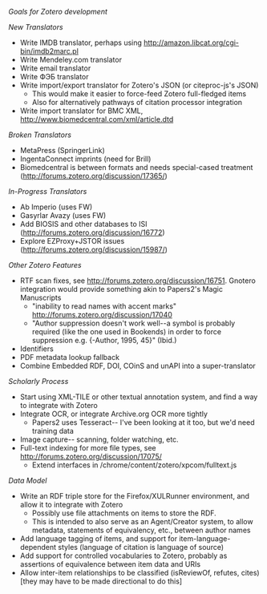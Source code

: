  *Goals for Zotero development*

_New Translators_
 * Write IMDB translator, perhaps using http://amazon.libcat.org/cgi-bin/imdb2marc.pl
 * Write Mendeley.com translator
 * Write email translator
 * Write ФЭБ translator
 * Write import/export translator for Zotero's JSON (or citeproc-js's JSON)
   * This would make it easier to force-feed Zotero full-fledged items
   * Also for alternatively pathways of citation processor integration
 * Write import translator for BMC XML, http://www.biomedcentral.com/xml/article.dtd

_Broken Translators_
 * MetaPress (SpringerLink) 
 * IngentaConnect imprints (need for Brill)
 * Biomedcentral is between formats and needs special-cased treatment (http://forums.zotero.org/discussion/17365/)

_In-Progress Translators_
 * Ab Imperio (uses FW)
 * Gasyrlar Avazy (uses FW)
 * Add BIOSIS and other databases to ISI (http://forums.zotero.org/discussion/16772)
 * Explore EZProxy+JSTOR issues (http://forums.zotero.org/discussion/15987/)

_Other Zotero Features_
 * RTF scan fixes, see http://forums.zotero.org/discussion/16751. Gnotero integration would provide something akin to Papers2's Magic Manuscripts
   * "inability to read names with accent marks" http://forums.zotero.org/discussion/17040
   * "Author suppression doesn't work well--a symbol is probably required (like the one used in Bookends) in order to force suppression e.g. {-Author, 1995, 45}" (Ibid.)
 * Identifiers
 * PDF metadata lookup fallback
 * Combine Embedded RDF, DOI, COinS and unAPI into a super-translator

_Scholarly Process_
 * Start using XML-TILE or other textual annotation system, and find a way to integrate with Zotero
 * Integrate OCR, or integrate Archive.org OCR more tightly
   * Papers2 uses Tesseract-- I've been looking at it too, but we'd need training data
 * Image capture-- scanning, folder watching, etc.
 * Full-text indexing for more file types, see http://forums.zotero.org/discussion/17075/
   * Extend interfaces in /chrome/content/zotero/xpcom/fulltext.js

_Data Model_
 * Write an RDF triple store for the Firefox/XULRunner environment, and allow it to integrate with Zotero
   * Possibly use file attachments on items to store the RDF.
   * This is intended to also serve as an Agent/Creator system, to allow metadata, statements of equivalency, etc., between author names
 * Add language tagging of items, and support for item-language-dependent styles (language of citation is language of source)
 * Add support for controlled vocabularies to Zotero, probably as assertions of equivalence between item data and URIs
 * Allow inter-item relationships to be classified (isReviewOf, refutes, cites) [they may have to be made directional to do this]
